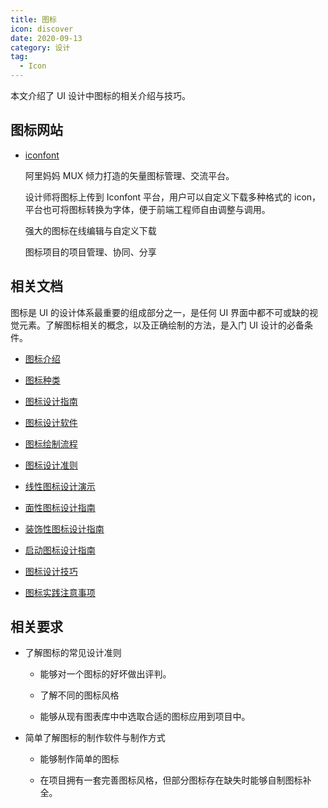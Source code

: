 ```yaml
---
title: 图标
icon: discover
date: 2020-09-13
category: 设计
tag:
  - Icon
---
```


本文介绍了 UI 设计中图标的相关介绍与技巧。

<!-- more -->

## 图标网站

- [iconfont](https://www.iconfont.cn/)

  阿里妈妈 MUX 倾力打造的矢量图标管理、交流平台。

  设计师将图标上传到 Iconfont 平台，用户可以自定义下载多种格式的 icon，平台也可将图标转换为字体，便于前端工程师自由调整与调用。

  强大的图标在线编辑与自定义下载

  图标项目的项目管理、协同、分享

## 相关文档

图标是 UI 的设计体系最重要的组成部分之一，是任何 UI 界面中都不可或缺的视觉元素。了解图标相关的概念，以及正确绘制的方法，是入门 UI 设计的必备条件。

- [图标介绍](intro.md)

- [图标种类](type.md)

- [图标设计指南](guide.md)

- [图标设计软件](software.md)

- [图标绘制流程](draw.md)

- [图标设计准则](rule.md)

- [线性图标设计演示](line.md)

- [面性图标设计指南](flour.md)

- [装饰性图标设计指南](decorative.md)

- [启动图标设计指南](start.md)

- [图标设计技巧](skill.md)

- [图标实践注意事项](apply.md)

## 相关要求

- 了解图标的常见设计准则

  - 能够对一个图标的好坏做出评判。

  - 了解不同的图标风格

  - 能够从现有图表库中中选取合适的图标应用到项目中。

- 简单了解图标的制作软件与制作方式

  - 能够制作简单的图标

  - 在项目拥有一套完善图标风格，但部分图标存在缺失时能够自制图标补全。
